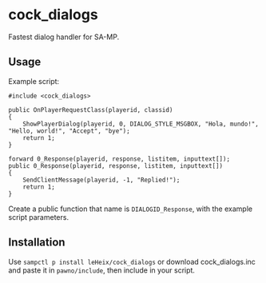 # cock_dialogs
Fastest dialog handler for SA-MP.

## Usage
Example script:
```pawn
#include <cock_dialogs>

public OnPlayerRequestClass(playerid, classid)
{
	ShowPlayerDialog(playerid, 0, DIALOG_STYLE_MSGBOX, "Hola, mundo!", "Hello, world!", "Accept", "bye");
	return 1;
}

forward 0_Response(playerid, response, listitem, inputtext[]);
public 0_Response(playerid, response, listitem, inputtext[])
{
	SendClientMessage(playerid, -1, "Replied!");
	return 1;
}
```
Create a public function that name is `DIALOGID_Response`, with the example script parameters.

## Installation
Use `sampctl p install leHeix/cock_dialogs` or download cock_dialogs.inc and paste it in `pawno/include`, then include in your script.
